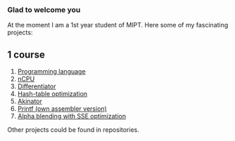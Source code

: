 ### Glad to welcome you

At the moment I am a 1st year student of MIPT. Here some of my fascinating projects:

## 1 course

1. [Programming language](https://github.com/Vokerlee/Compiler-technologies/tree/master/9.%20Programming%20language)
2. [nCPU](https://github.com/Vokerlee/Compiler-technologies/tree/master/5.%20nCPU)
3. [Differentiator](https://github.com/Vokerlee/Compiler-technologies/tree/master/8.%20Differentiator)
4. [Hash-table optimization](https://github.com/Vokerlee/Assembly/tree/main/5.2.%20Hash-table's%20optimization)
5. [Akinator](https://github.com/Vokerlee/Compiler-technologies/tree/master/7.%20Akinator)
6. [Printf (own assembler version)](https://github.com/Vokerlee/Assembly/tree/main/2.1.%20Printf)
7. [Alpha blending with SSE optimization](https://github.com/Vokerlee/Assembly/tree/main/6.%20Alpha%20blending)

Other projects could be found in repositories.
